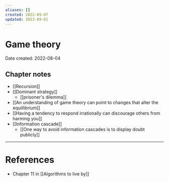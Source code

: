 ```yaml
---
aliases: []
created: 2022-09-07
updated: 2023-09-01
---
```


# Game theory
Date created: 2022-08-04


## Chapter notes
- [[Recursion]]
- [[Dominant strategy]]
	- [[prisoner's dilemma]]
- [[An understanding of game theory can point to changes that alter the equillibrium]]
- [[Having a tendency to respond irrationally can discourage others from harming you]]
- [[Information cascade]]
	- [[One way to avoid information cascades is to display doubt publicly]]

---
# References
* Chapter 11 in [[Algorithms to live by]]
